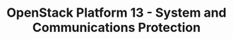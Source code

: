 ---
permalink: /product-documents/openstack-platform-13/nist-800-53/sc/
layout: control_response
title: OpenStack Platform 13 - System and Communications Protection
category: Product Documents
lead: |
  Control responses for NIST 800-53 rev4.
subnav:
  data: components.openstack-platform-13.policies.SC-Systems_and_Communications_Protection.component
  href: ['#%', control_key]
  text: control_key
product_info:
  name: OpenStack Platform 13
  opencontrol_component: openstack-platform-13
  control_family: SC-Systems_and_Communications_Protection
---